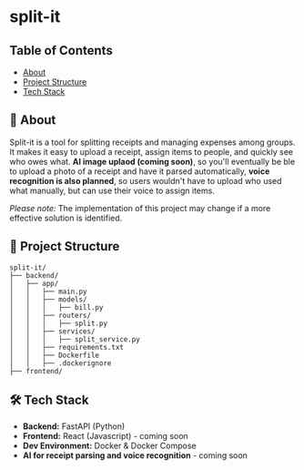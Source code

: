 # split-it

## Table of Contents

- [About](#-about)
- [Project Structure](#-project-structure)
- [Tech Stack](#-tech-stack)

## 🤔 About

Split-it is a tool for splitting receipts and managing expenses among groups. It makes it easy to upload a receipt, assign items to people, and quickly see who owes what. **AI image uplaod (coming soon)**, so you'll eventually be ble to upload a photo of a receipt and have it parsed automatically, **voice recognition is also planned**, so users wouldn't have to upload who used what manually, but can use their voice to assign items. 

*Please note:* The implementation of this project may change if a more effective solution is identified.
## 🧱 Project Structure

```
split-it/
├── backend/
│   ├── app/
│   │   ├── main.py
│   │   ├── models/
│   │   │   ├── bill.py
│   │   ├── routers/
│   │   │   ├── split.py
│   │   ├── services/
│   │   │   ├── split_service.py
│   │   ├── requirements.txt
│   │   ├── Dockerfile
│   │   ├── .dockerignore
├── frontend/
```

## 🛠️ Tech Stack

- **Backend:** FastAPI (Python)
- **Frontend:** React (Javascript) - coming soon
- **Dev Environment:** Docker & Docker Compose
- **AI for receipt parsing and voice recognition** - coming soon
